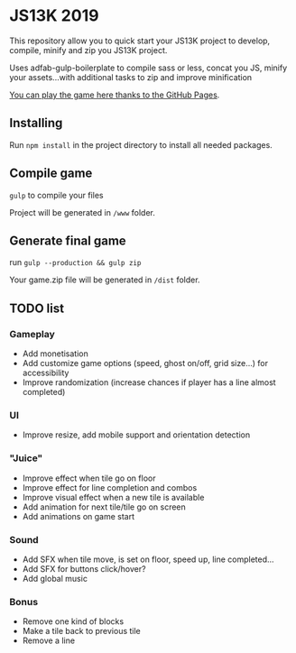 # JS13K 2019

This repository allow you to quick start your JS13K project to develop, compile, minify and zip you JS13K project.

Uses adfab-gulp-boilerplate to compile sass or less, concat you JS, minify your assets...with additional tasks to zip and improve minification

[You can play the game here thanks to the GitHub Pages](https://jonathan-vallet.github.io/js13k-2018/index.html).

## Installing

Run `npm install` in the project directory to install all needed packages.

## Compile game

`gulp` to compile your files

Project will be generated in `/www` folder.

## Generate final game

run `gulp --production && gulp zip`

Your game.zip file will be generated in `/dist` folder.

## TODO list

### Gameplay

* Add monetisation
* Add customize game options (speed, ghost on/off, grid size...) for accessibility
* Improve randomization (increase chances if player has a line almost completed)

### UI

* Improve resize, add mobile support and orientation detection

### "Juice"

* Improve effect when tile go on floor
* Improve effect for line completion and combos
* Improve visual effect when a new tile is available
* Add animation for next tile/tile go on screen
* Add animations on game start

### Sound
* Add SFX when tile move, is set on floor, speed up, line completed...
* Add SFX for buttons click/hover?
* Add global music

### Bonus

* Remove one kind of blocks
* Make a tile back to previous tile
* Remove a line
